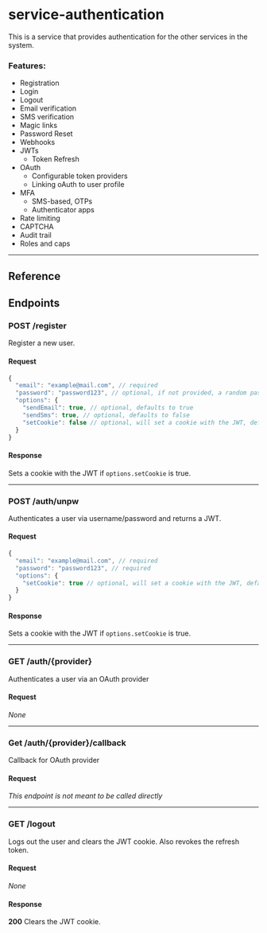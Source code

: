 # service-authentication

This is a service that provides authentication for the other services in the system.

### Features:

- Registration
- Login
- Logout
- Email verification
- SMS verification
- Magic links
- Password Reset
- Webhooks
- JWTs
  - Token Refresh
- OAuth
  - Configurable token providers
  - Linking oAuth to user profile
- MFA
  - SMS-based, OTPs
  - Authenticator apps
- Rate limiting
- CAPTCHA
- Audit trail
- Roles and caps

---

## Reference

## Endpoints

### POST /register

Register a new user.

#### Request

```js
{
  "email": "example@mail.com", // required
  "password": "password123", // optional, if not provided, a random password will be generated
  "options": {
    "sendEmail": true, // optional, defaults to true
    "sendSms": true, // optional, defaults to false
    "setCookie": false // optional, will set a cookie with the JWT, defaults to false
  }
}
```

#### Response

Sets a cookie with the JWT if `options.setCookie` is true.

---

### POST /auth/unpw

Authenticates a user via username/password and returns a JWT.

#### Request

```js
{
  "email": "example@mail.com", // required
  "password": "password123", // required
  "options": {
    "setCookie": true // optional, will set a cookie with the JWT, defaults to true
  }
}
```

#### Response

Sets a cookie with the JWT if `options.setCookie` is true.

---

### GET /auth/{provider}

Authenticates a user via an OAuth provider

#### Request

_None_

---

### Get /auth/{provider}/callback

Callback for OAuth provider

#### Request

_This endpoint is not meant to be called directly_

---

### GET /logout

Logs out the user and clears the JWT cookie. Also revokes the refresh token.

#### Request

_None_

#### Response

**200** Clears the JWT cookie.
